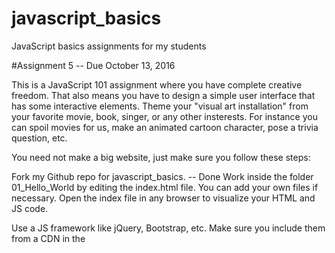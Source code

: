# javascript_basics
JavaScript basics assignments for my students


#Assignment 5 -- Due October 13, 2016

This is a JavaScript 101 assignment where you have complete creative freedom. That also means you have to design a simple user interface that has some interactive elements. Theme your "visual art installation" from your favorite movie, book, singer, or any other insterests. For instance you can spoil movies for us, make an animated cartoon character, pose a trivia question, etc.

You need not make a big website, just make sure you follow these steps:

Fork my Github repo for javascript_basics. -- Done
Work inside the folder 01_Hello_World by editing the index.html file. 
You can add your own files if necessary. 
Open the index file in any browser to visualize your HTML and JS code.

Use a JS framework like jQuery, Bootstrap, etc. 
Make sure you include them from a CDN in the <script> tag.

Define one or more JS functions that do something visible to page elements;
 such as moving things around, adding new text, etc. 
 You must use a variable and an array, and include a for-loop somewhere.
 
Add some buttons or other interactive component - 
you MUST use the resources from the framework. 

Clicking the button must call a JS function. You can have multiple buttons.

Commit your changes, push, and create a pull request agains my repo 
so I can see and grade your creations.
Read up on JavaScript from the W3Schools resources included above or from elsewhere.

Ask in discussion or Slack #general if anything is not clear.

Enjoy!

-CG
